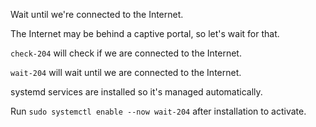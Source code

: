 Wait until we're connected to the Internet.

The Internet may be behind a captive portal, so let's wait for that.

`check-204` will check if we are connected to the Internet.

`wait-204` will wait until we are connected to the Internet.

systemd services are installed so it's managed automatically.

Run `sudo systemctl enable --now wait-204` after installation to activate.
